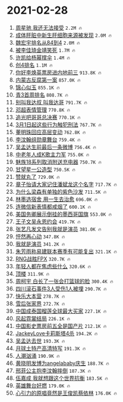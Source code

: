 # 2021-02-28

1. [周星驰 我还无法接受](https://s.weibo.com/weibo?q=%E5%91%A8%E6%98%9F%E9%A9%B0%20%E6%88%91%E8%BF%98%E6%97%A0%E6%B3%95%E6%8E%A5%E5%8F%97&Refer=top) `2.2M 🔥`
1. [成体肝脏中新生肝细胞来源被发现](https://s.weibo.com/weibo?q=%23%E6%88%90%E4%BD%93%E8%82%9D%E8%84%8F%E4%B8%AD%E6%96%B0%E7%94%9F%E8%82%9D%E7%BB%86%E8%83%9E%E6%9D%A5%E6%BA%90%E8%A2%AB%E5%8F%91%E7%8E%B0%23&Refer=top) `2.0M 🔥`
1. [魏宏宇排名从84到4](https://s.weibo.com/weibo?q=%23%E9%AD%8F%E5%AE%8F%E5%AE%87%E6%8E%92%E5%90%8D%E4%BB%8E84%E5%88%B04%23&Refer=top) `2.0M 🔥`
1. [被李佳琦金靖笑死](https://s.weibo.com/weibo?q=%E8%A2%AB%E6%9D%8E%E4%BD%B3%E7%90%A6%E9%87%91%E9%9D%96%E7%AC%91%E6%AD%BB&Refer=top) `1.7M 🔥`
1. [许凯给杨幂撑伞](https://s.weibo.com/weibo?q=%23%E8%AE%B8%E5%87%AF%E7%BB%99%E6%9D%A8%E5%B9%82%E6%92%91%E4%BC%9E%23&Refer=top) `1.4M 🔥`
1. [创4排名](https://s.weibo.com/weibo?q=%23%E5%88%9B4%E6%8E%92%E5%90%8D%23&Refer=top) `1.1M 🔥`
1. [你好李焕英票房进内地前三](https://s.weibo.com/weibo?q=%23%E4%BD%A0%E5%A5%BD%E6%9D%8E%E7%84%95%E8%8B%B1%E7%A5%A8%E6%88%BF%E8%BF%9B%E5%86%85%E5%9C%B0%E5%89%8D%E4%B8%89%23&Refer=top) `913.8K 🔥`
1. [内蒙古反腐第一案](https://s.weibo.com/weibo?q=%23%E5%86%85%E8%92%99%E5%8F%A4%E5%8F%8D%E8%85%90%E7%AC%AC%E4%B8%80%E6%A1%88%23&Refer=top) `857.0K 🔥`
1. [锦心似玉](https://s.weibo.com/weibo?q=%E9%94%A6%E5%BF%83%E4%BC%BC%E7%8E%89&Refer=top) `855.1K 🔥`
1. [青3首周排名](https://s.weibo.com/weibo?q=%23%E9%9D%923%E9%A6%96%E5%91%A8%E6%8E%92%E5%90%8D%23&Refer=top) `808.7K 🔥`
1. [别叫我达叔 叫我达哥](https://s.weibo.com/weibo?q=%E5%88%AB%E5%8F%AB%E6%88%91%E8%BE%BE%E5%8F%94%20%E5%8F%AB%E6%88%91%E8%BE%BE%E5%93%A5&Refer=top) `791.7K 🔥`
1. [邓超表情管理](https://s.weibo.com/weibo?q=%23%E9%82%93%E8%B6%85%E8%A1%A8%E6%83%85%E7%AE%A1%E7%90%86%23&Refer=top) `770.8K 🔥`
1. [追光吧哥哥总决赛](https://s.weibo.com/weibo?q=%23%E8%BF%BD%E5%85%89%E5%90%A7%E5%93%A5%E5%93%A5%E6%80%BB%E5%86%B3%E8%B5%9B%23&Refer=top) `770.1K 🔥`
1. [3月1日起这些行为触犯刑法](https://s.weibo.com/weibo?q=%233%E6%9C%881%E6%97%A5%E8%B5%B7%E8%BF%99%E4%BA%9B%E8%A1%8C%E4%B8%BA%E8%A7%A6%E7%8A%AF%E5%88%91%E6%B3%95%23&Refer=top) `767.7K 🔥`
1. [董明珠回应高层变动](https://s.weibo.com/weibo?q=%E8%91%A3%E6%98%8E%E7%8F%A0%E5%9B%9E%E5%BA%94%E9%AB%98%E5%B1%82%E5%8F%98%E5%8A%A8&Refer=top) `762.8K 🔥`
1. [李汶翰组勋章舞台](https://s.weibo.com/weibo?q=%23%E6%9D%8E%E6%B1%B6%E7%BF%B0%E7%BB%84%E5%8B%8B%E7%AB%A0%E8%88%9E%E5%8F%B0%23&Refer=top) `759.4K 🔥`
1. [吴孟达生前最后一条微博](https://s.weibo.com/weibo?q=%23%E5%90%B4%E5%AD%9F%E8%BE%BE%E7%94%9F%E5%89%8D%E6%9C%80%E5%90%8E%E4%B8%80%E6%9D%A1%E5%BE%AE%E5%8D%9A%23&Refer=top) `756.4K 🔥`
1. [中老年人成K歌主力军](https://s.weibo.com/weibo?q=%23%E4%B8%AD%E8%80%81%E5%B9%B4%E4%BA%BA%E6%88%90K%E6%AD%8C%E4%B8%BB%E5%8A%9B%E5%86%9B%23&Refer=top) `755.0K 🔥`
1. [魅族18系列取消附送充电器](https://s.weibo.com/weibo?q=%23%E9%AD%85%E6%97%8F18%E7%B3%BB%E5%88%97%E5%8F%96%E6%B6%88%E9%99%84%E9%80%81%E5%85%85%E7%94%B5%E5%99%A8%23&Refer=top) `750.7K 🔥`
1. [甘望星一公造型](https://s.weibo.com/weibo?q=%23%E7%94%98%E6%9C%9B%E6%98%9F%E4%B8%80%E5%85%AC%E9%80%A0%E5%9E%8B%23&Refer=top) `750.5K 🔥`
1. [赞就丸了](https://s.weibo.com/weibo?q=%E8%B5%9E%E5%B0%B1%E4%B8%B8%E4%BA%86&Refer=top) `729.0K 🔥`
1. [章子怡请大家记住潘斌龙这个名字](https://s.weibo.com/weibo?q=%23%E7%AB%A0%E5%AD%90%E6%80%A1%E8%AF%B7%E5%A4%A7%E5%AE%B6%E8%AE%B0%E4%BD%8F%E6%BD%98%E6%96%8C%E9%BE%99%E8%BF%99%E4%B8%AA%E5%90%8D%E5%AD%97%23&Refer=top) `717.7K 🔥`
1. [为什么梁森有单独的紫色沙发](https://s.weibo.com/weibo?q=%E4%B8%BA%E4%BB%80%E4%B9%88%E6%A2%81%E6%A3%AE%E6%9C%89%E5%8D%95%E7%8B%AC%E7%9A%84%E7%B4%AB%E8%89%B2%E6%B2%99%E5%8F%91&Refer=top) `711.5K 🔥`
1. [林墨选宿舍 用一生去治愈](https://s.weibo.com/weibo?q=%E6%9E%97%E5%A2%A8%E9%80%89%E5%AE%BF%E8%88%8D%20%E7%94%A8%E4%B8%80%E7%94%9F%E5%8E%BB%E6%B2%BB%E6%84%88&Refer=top) `696.0K 🔥`
1. [连微信新表情都戒烟了](https://s.weibo.com/weibo?q=%23%E8%BF%9E%E5%BE%AE%E4%BF%A1%E6%96%B0%E8%A1%A8%E6%83%85%E9%83%BD%E6%88%92%E7%83%9F%E4%BA%86%23&Refer=top) `600.1K 🔥`
1. [美国务卿展示倒挂的墨西哥国旗](https://s.weibo.com/weibo?q=%E7%BE%8E%E5%9B%BD%E5%8A%A1%E5%8D%BF%E5%B1%95%E7%A4%BA%E5%80%92%E6%8C%82%E7%9A%84%E5%A2%A8%E8%A5%BF%E5%93%A5%E5%9B%BD%E6%97%97&Refer=top) `553.0K 🔥`
1. [王子文吴永恩约会](https://s.weibo.com/weibo?q=%23%E7%8E%8B%E5%AD%90%E6%96%87%E5%90%B4%E6%B0%B8%E6%81%A9%E7%BA%A6%E4%BC%9A%23&Refer=top) `419.7K 🔥`
1. [张艺凡发文告别我就是演员](https://s.weibo.com/weibo?q=%23%E5%BC%A0%E8%89%BA%E5%87%A1%E5%8F%91%E6%96%87%E5%91%8A%E5%88%AB%E6%88%91%E5%B0%B1%E6%98%AF%E6%BC%94%E5%91%98%23&Refer=top) `381.0K 🔥`
1. [怦然再心动](https://s.weibo.com/weibo?q=%E6%80%A6%E7%84%B6%E5%86%8D%E5%BF%83%E5%8A%A8&Refer=top) `347.8K 🔥`
1. [我就是演员](https://s.weibo.com/weibo?q=%E6%88%91%E5%B0%B1%E6%98%AF%E6%BC%94%E5%91%98&Refer=top) `341.2K 🔥`
1. [朱芳雨称易建联本赛季有可能复出](https://s.weibo.com/weibo?q=%E6%9C%B1%E8%8A%B3%E9%9B%A8%E7%A7%B0%E6%98%93%E5%BB%BA%E8%81%94%E6%9C%AC%E8%B5%9B%E5%AD%A3%E6%9C%89%E5%8F%AF%E8%83%BD%E5%A4%8D%E5%87%BA&Refer=top) `321.1K 🔥`
1. [RNG战胜FPX](https://s.weibo.com/weibo?q=RNG%E6%88%98%E8%83%9CFPX&Refer=top) `320.7K 🔥`
1. [年轻人都在焦虑些什么](https://s.weibo.com/weibo?q=%23%E5%B9%B4%E8%BD%BB%E4%BA%BA%E9%83%BD%E5%9C%A8%E7%84%A6%E8%99%91%E4%BA%9B%E4%BB%80%E4%B9%88%23&Refer=top) `320.6K 🔥`
1. [顶楼](https://s.weibo.com/weibo?q=%E9%A1%B6%E6%A5%BC&Refer=top) `311.9K 🔥`
1. [周柯宇 白长了一张会打篮球的脸](https://s.weibo.com/weibo?q=%E5%91%A8%E6%9F%AF%E5%AE%87%20%E7%99%BD%E9%95%BF%E4%BA%86%E4%B8%80%E5%BC%A0%E4%BC%9A%E6%89%93%E7%AF%AE%E7%90%83%E7%9A%84%E8%84%B8&Refer=top) `300.4K 🔥`
1. [四川滚石事件3人受伤1人被埋](https://s.weibo.com/weibo?q=%E5%9B%9B%E5%B7%9D%E6%BB%9A%E7%9F%B3%E4%BA%8B%E4%BB%B63%E4%BA%BA%E5%8F%97%E4%BC%A41%E4%BA%BA%E8%A2%AB%E5%9F%8B&Refer=top) `290.7K 🔥`
1. [快乐大本营](https://s.weibo.com/weibo?q=%E5%BF%AB%E4%B9%90%E5%A4%A7%E6%9C%AC%E8%90%A5&Refer=top) `278.7K 🔥`
1. [雪后张家界](https://s.weibo.com/weibo?q=%23%E9%9B%AA%E5%90%8E%E5%BC%A0%E5%AE%B6%E7%95%8C%23&Refer=top) `272.7K 🔥`
1. [中国成泰国榴莲全球最大买家](https://s.weibo.com/weibo?q=%23%E4%B8%AD%E5%9B%BD%E6%88%90%E6%B3%B0%E5%9B%BD%E6%A6%B4%E8%8E%B2%E5%85%A8%E7%90%83%E6%9C%80%E5%A4%A7%E4%B9%B0%E5%AE%B6%23&Refer=top) `227.1K 🔥`
1. [风起霓裳结局](https://s.weibo.com/weibo?q=%23%E9%A3%8E%E8%B5%B7%E9%9C%93%E8%A3%B3%E7%BB%93%E5%B1%80%23&Refer=top) `226.1K 🔥`
1. [中国影史票房前五全是国产片](https://s.weibo.com/weibo?q=%23%E4%B8%AD%E5%9B%BD%E5%BD%B1%E5%8F%B2%E7%A5%A8%E6%88%BF%E5%89%8D%E4%BA%94%E5%85%A8%E6%98%AF%E5%9B%BD%E4%BA%A7%E7%89%87%23&Refer=top) `212.1K 🔥`
1. [JackeyLove卡莉斯塔4杀](https://s.weibo.com/weibo?q=%23JackeyLove%E5%8D%A1%E8%8E%89%E6%96%AF%E5%A1%944%E6%9D%80%23&Refer=top) `194.2K 🔥`
1. [吴孟达去世](https://s.weibo.com/weibo?q=%23%E5%90%B4%E5%AD%9F%E8%BE%BE%E5%8E%BB%E4%B8%96%23&Refer=top) `193.3K 🔥`
1. [月球土特产高清特写](https://s.weibo.com/weibo?q=%23%E6%9C%88%E7%90%83%E5%9C%9F%E7%89%B9%E4%BA%A7%E9%AB%98%E6%B8%85%E7%89%B9%E5%86%99%23&Refer=top) `191.3K 🔥`
1. [人潮汹涌](https://s.weibo.com/weibo?q=%E4%BA%BA%E6%BD%AE%E6%B1%B9%E6%B6%8C&Refer=top) `190.9K 🔥`
1. [黄晓明发博为angelababy庆生](https://s.weibo.com/weibo?q=%E9%BB%84%E6%99%93%E6%98%8E%E5%8F%91%E5%8D%9A%E4%B8%BAangelababy%E5%BA%86%E7%94%9F&Refer=top) `188.7K 🔥`
1. [邢菲公主抱李汶翰摔倒](https://s.weibo.com/weibo?q=%23%E9%82%A2%E8%8F%B2%E5%85%AC%E4%B8%BB%E6%8A%B1%E6%9D%8E%E6%B1%B6%E7%BF%B0%E6%91%94%E5%80%92%23&Refer=top) `187.3K 🔥`
1. [伍嘉成 我就想跟这个世界抗衡](https://s.weibo.com/weibo?q=%E4%BC%8D%E5%98%89%E6%88%90%20%E6%88%91%E5%B0%B1%E6%83%B3%E8%B7%9F%E8%BF%99%E4%B8%AA%E4%B8%96%E7%95%8C%E6%8A%97%E8%A1%A1&Refer=top) `183.5K 🔥`
1. [英雄舞台好燃](https://s.weibo.com/weibo?q=%23%E8%8B%B1%E9%9B%84%E8%88%9E%E5%8F%B0%E5%A5%BD%E7%87%83%23&Refer=top) `179.0K 🔥`
1. [心引力的原唱竟然是王俊凯蔡依林](https://s.weibo.com/weibo?q=%23%E5%BF%83%E5%BC%95%E5%8A%9B%E7%9A%84%E5%8E%9F%E5%94%B1%E7%AB%9F%E7%84%B6%E6%98%AF%E7%8E%8B%E4%BF%8A%E5%87%AF%E8%94%A1%E4%BE%9D%E6%9E%97%23&Refer=top) `176.0K 🔥`

